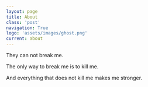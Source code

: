 ```yaml
---
layout: page
title: About
class: 'post'
navigation: True
logo: 'assets/images/ghost.png'
current: about
---
```


They can not break me.

The only way to break me is to kill me.

And everything that does not kill me makes me stronger.

